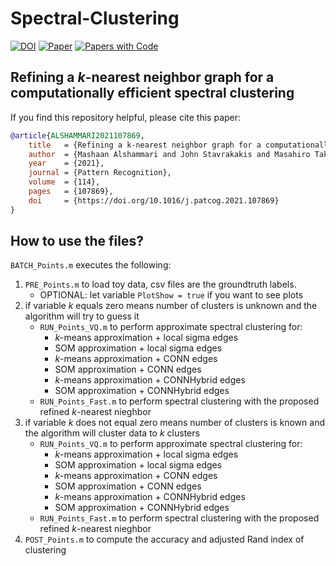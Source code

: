 # Spectral-Clustering

[![DOI](http://img.shields.io/badge/doi-10.1016/j.patcog.2021.107869-36648B.svg)](https://doi.org/10.1016/j.patcog.2021.107869)
[![Paper](http://img.shields.io/badge/arXiv-2302.11296-b31b1b.svg)](https://arxiv.org/abs/2302.11296)
[![Papers with Code](http://img.shields.io/badge/PaperswithCode-2302.11296-21cbce.svg)](https://paperswithcode.com/paper/refining-a-k-nearest-neighbor-graph-for-a)

## Refining a $k$-nearest neighbor graph for a computationally efficient spectral clustering
If you find this repository helpful, please cite this paper:
```bibtex
@article{ALSHAMMARI2021107869,
	title 	= {Refining a k-nearest neighbor graph for a computationally efficient spectral clustering},
	author 	= {Mashaan Alshammari and John Stavrakakis and Masahiro Takatsuka},
	year 	= {2021},
	journal = {Pattern Recognition},
	volume 	= {114},
	pages 	= {107869},	
	doi 	= {https://doi.org/10.1016/j.patcog.2021.107869}	
}
```

## How to use the files?
`BATCH_Points.m` executes the following:
1.	`PRE_Points.m` to load toy data, csv files are the groundtruth labels.
	- OPTIONAL: let variable `PlotShow = true` if you want to see plots
2.	if variable $k$ equals zero means number of clusters is unknown and the algorithm will try to guess it
	- `RUN_Points_VQ.m` to perform approximate spectral clustering for:
		- $k$-means approximation	+ local sigma edges
		- SOM approximation	+ local sigma edges
		- $k$-means approximation	+ CONN edges
		- SOM approximation	+ CONN edges
		- $k$-means approximation	+ CONNHybrid edges
		- SOM approximation	+ CONNHybrid edges
	- `RUN_Points_Fast.m` to perform spectral clustering with the proposed refined $k$-nearest nieghbor
3. if variable $k$ does not equal zero means number of clusters is known and the algorithm will cluster data to $k$ clusters
	- `RUN_Points_VQ.m` to perform approximate spectral clustering for:
		- $k$-means approximation	+ local sigma edges
		- SOM approximation	+ local sigma edges
		- $k$-means approximation	+ CONN edges
		- SOM approximation	+ CONN edges
		- $k$-means approximation	+ CONNHybrid edges
		- SOM approximation	+ CONNHybrid edges
	- `RUN_Points_Fast.m` to perform spectral clustering with the proposed refined $k$-nearest nieghbor
4. `POST_Points.m` to compute the accuracy and adjusted Rand index of clustering
